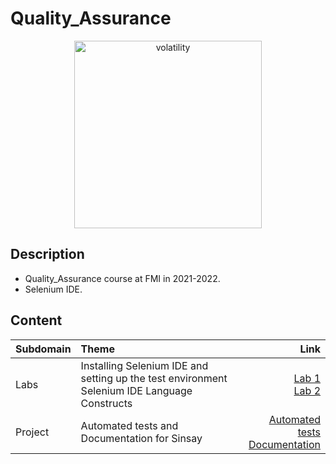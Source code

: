 # Quality_Assurance

<p align="center">
  <img src="https://github.com/mariyaveleva16/Quality_Assurance_2021_2022/blob/main/image832.png" height="300" alt="volatility">
</p>

## Description
- Quality_Assurance course at FMI in 2021-2022.
- Selenium IDE.

## Content
<div align="center">

Subdomain|Theme|Link
:-|:-|-:
Labs|Installing Selenium IDE and setting up the test environment<br>Selenium IDE Language Constructs|[Lab 1](https://github.com/mariyaveleva16/Quality_Assurance_2021_2022/blob/main/Labs/SeleniumTesting-Lab1-2021.pdf)<br>[Lab 2](https://github.com/mariyaveleva16/Quality_Assurance_2021_2022/blob/main/Labs/SeleniumTesting-Lab2-2021.pdf)
Project|Automated tests and<br>Documentation for Sinsay|[Automated tests](https://github.com/mariyaveleva16/Quality_Assurance_2021_2022/blob/main/Project/Sinasy.side)<br>[Documentation](https://github.com/mariyaveleva16/Quality_Assurance_2021_2022/blob/main/Project/Testing_Team_62445_62446.pdf)
